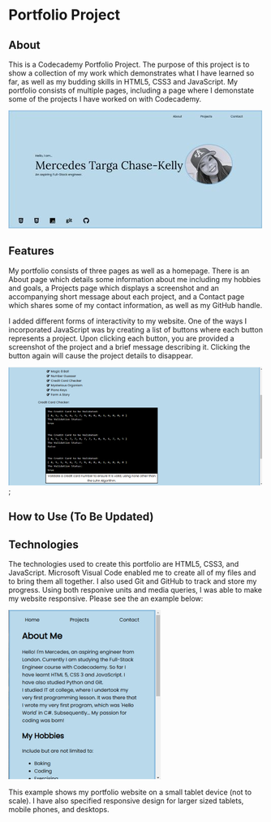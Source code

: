 # Portfolio Project

## About

This is a Codecademy Portfolio Project. The purpose of this project is to show a collection of my work which demonstrates what I have learned so far, as well as my budding skills in HTML5, CSS3 and JavaScript. My portfolio consists of multiple pages, including a page where I demonstate some of the projects I have worked on with Codecademy. 

![Homepage of Portfolio](./resources/images/homepage.jpg)

## Features

My portfolio consists of three pages as well as a homepage. There is an About page which details some information about me including my hobbies and goals, a Projects page which displays a screenshot and an accompanying short message about each project, and a Contact page which shares some of my contact information, as well as my GitHub handle.

I added different forms of interactivity to my website. One of the ways I incorporated JavaScript was by creating a list of buttons where each button represents a project. Upon clicking each button, you are provided a screenshot of the project and a brief message describing it. Clicking the button again will cause the project details to disappear.

![Example of Project](./resources/images/project-image.png);

## How to Use (To Be Updated)

## Technologies
The technologies used to create this portfolio are HTML5, CSS3, and JavaScript. Microsoft Visual Code enabled me to create all of my files and to bring them all together. I also used Git and GitHub to track and store my progress. Using both responive units and media queries, I was able to make my website responsive. Please see the an example below:

![Responsive Design](./resources/images/responsive-design.png)

This example shows my portfolio website on a small tablet device (not to scale). I have also specified responsive design for larger sized tablets, mobile phones, and desktops.
